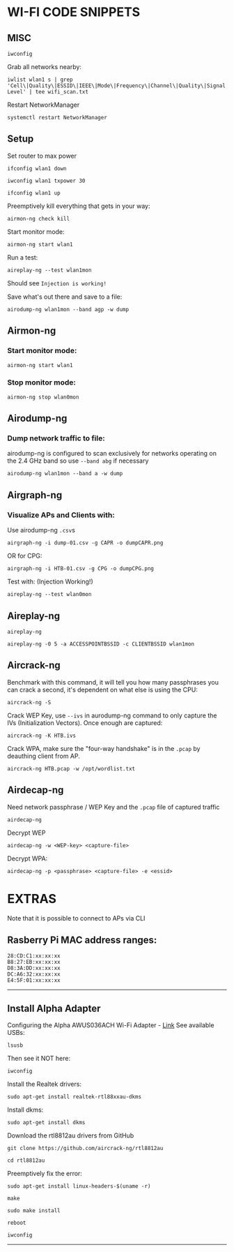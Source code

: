 # WI-FI CODE SNIPPETS
## MISC
```
iwconfig
```
Grab all networks nearby:
```
iwlist wlan1 s | grep 'Cell\|Quality\|ESSID\|IEEE\|Mode\|Frequency\|Channel\|Quality\|Signal Level' | tee wifi_scan.txt
```
Restart NetworkManager
```
systemctl restart NetworkManager
```

## Setup
Set router to max power
```
ifconfig wlan1 down
```
```
iwconfig wlan1 txpower 30
```
```
ifconfig wlan1 up
```
Preemptively kill everything that gets in your way:
```
airmon-ng check kill
```
Start monitor mode:
```
airmon-ng start wlan1
```
Run a test:
```
aireplay-ng --test wlan1mon
```
Should see `Injection is working!`

Save what's out there and save to a file:
```
airodump-ng wlan1mon --band agp -w dump
```

## Airmon-ng
### Start monitor mode:
```
airmon-ng start wlan1
```
### Stop monitor mode:
```
airmon-ng stop wlan0mon
```

## Airodump-ng
### Dump network traffic to file:
airodump-ng is configured to scan exclusively for networks operating on the 2.4 GHz band so use `--band abg` if necessary
```
airodump-ng wlan1mon --band a -w dump
```

## Airgraph-ng
### Visualize APs and Clients with:
Use airodump-ng `.csv`s
```
airgraph-ng -i dump-01.csv -g CAPR -o dumpCAPR.png
```
OR for CPG:
```
airgraph-ng -i HTB-01.csv -g CPG -o dumpCPG.png
```
Test with: (Injection Working!)
```
aireplay-ng --test wlan0mon
```

## Aireplay-ng
```
aireplay-ng
```
```
aireplay-ng -0 5 -a ACCESSPOINTBSSID -c CLIENTBSSID wlan1mon
```

## Aircrack-ng
Benchmark with this command, it will tell you how many passphrases you can crack a second, it's dependent on what else is using the CPU:
```
aircrack-ng -S
```
Crack WEP Key, use `--ivs` in aurodump-ng command to only capture the IVs (Initialization Vectors). Once enough are captured:
```
aircrack-ng -K HTB.ivs
```
Crack WPA, make sure the "four-way handshake" is in the `.pcap` by deauthing client from AP.
```
aircrack-ng HTB.pcap -w /opt/wordlist.txt
```

## Airdecap-ng
Need network passphrase / WEP Key and the `.pcap` file of captured traffic
```
airdecap-ng
```
Decrypt WEP
```
airdecap-ng -w <WEP-key> <capture-file>
```
Decrypt WPA:
```
airdecap-ng -p <passphrase> <capture-file> -e <essid>
```

# EXTRAS
Note that it is possible to connect to APs via CLI
## Rasberry Pi MAC address ranges:
```
28:CD:C1:xx:xx:xx
B8:27:EB:xx:xx:xx
D8:3A:DD:xx:xx:xx
DC:A6:32:xx:xx:xx
E4:5F:01:xx:xx:xx
```

---

## Install Alpha Adapter
Configuring the Alpha AWUS036ACH Wi-Fi Adapter - [Link](https://medium.com/@wicked_picker/configuring-the-alpha-awus036ach-wi-fi-adapter-on-kali-linux-eb5ec2826713)
See available USBs:
```
lsusb
```
Then see it NOT here:
```
iwconfig
```
Install the Realtek drivers:
```
sudo apt-get install realtek-rtl88xxau-dkms
```
Install dkms:
```
sudo apt-get install dkms
```
Download the rtl8812au drivers from GitHub
```
git clone https://github.com/aircrack-ng/rtl8812au
```
```
cd rtl8812au
```
Preemptively fix the error:
```
sudo apt-get install linux-headers-$(uname -r)
```
```
make
```
```
sudo make install
```
```
reboot
```
```
iwconfig
```

---


